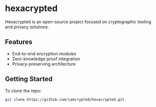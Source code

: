 # hexacrypted

Hexacrypted is an open-source project focused on cryptographic tooling and privacy solutions.

## Features
- End-to-end encryption modules
- Zero-knowledge proof integration
- Privacy-preserving architecture

## Getting Started
To clone the repo:
```bash
git clone https://github.com/iamcrypted/hexacrypted.git
